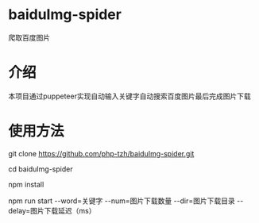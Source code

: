 # baiduImg-spider
爬取百度图片

# 介绍
本项目通过puppeteer实现自动输入关键字自动搜索百度图片最后完成图片下载

# 使用方法

git clone https://github.com/php-tzh/baiduImg-spider.git

cd baiduImg-spider

npm install

npm run start --word=关键字 --num=图片下载数量 --dir=图片下载目录 --delay=图片下载延迟（ms）
